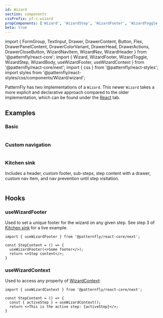 ```yaml
---
id: Wizard
section: components
cssPrefix: pf-c-wizard
propComponents: ['Wizard', 'WizardStep', 'WizardFooter', 'WizardToggle', 'WizardStep', 'WizardBody', 'WizardContextProps', 'WizardBasicStep', 'WizardParentStep', 'WizardSubStep', 'DefaultWizardNavProps', 'DefaultWizardFooterProps']
beta: true
---
```


import {
  FormGroup,
  TextInput,
  Drawer,
  DrawerContent,
  Button,
  Flex,
  DrawerPanelContent,
  DrawerColorVariant,
  DrawerHead,
  DrawerActions,
  DrawerCloseButton,
  WizardNavItem,
  WizardNav,
  WizardHeader
} from '@patternfly/react-core';
import {
  Wizard,
  WizardFooter,
  WizardToggle,
  WizardStep,
  WizardBody,
  useWizardFooter,
  useWizardContext
} from '@patternfly/react-core/next';
import { css } from '@patternfly/react-styles';
import styles from '@patternfly/react-styles/css/components/Wizard/wizard';

PatternFly has two implementations of a `Wizard`. This newer `Wizard` takes a more explicit and declarative approach compared to the older implementation, which can be found under the [React](/components/wizard/react) tab.

## Examples

### Basic

```ts file="./WizardBasic.tsx"
```

### Custom navigation

```ts file="./WizardCustomNav.tsx"
```

### Kitchen sink

Includes a header, custom footer, sub-steps, step content with a drawer, custom nav item, and nav prevention until step visitation.

```ts file="./WizardKitchenSink.tsx"
```

## Hooks

### useWizardFooter

Used to set a unique footer for the wizard on any given step. See step 3 of [Kitchen sink](#kitchen-sink) for a live example.

```noLive
import { useWizardFooter } from '@patternfly/react-core/next';

const StepContent = () => {
  useWizardFooter(<>Some footer</>);
  return <>Step content</>;
}
```

### useWizardContext

Used to access any property of [WizardContext](#wizardcontextprops):

```noLive
import { useWizardContext } from '@patternfly/react-core/next';

const StepContent = () => {
  const { activeStep } = useWizardContext();
  return <>This is the active step: {activeStep}</>;
}
```
